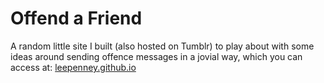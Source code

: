 # Offend a Friend

A random little site I built (also hosted on Tumblr) to play about with some ideas around sending offence messages in a jovial way, which you can access at: [leepenney.github.io](https://leepenney.github.io)
